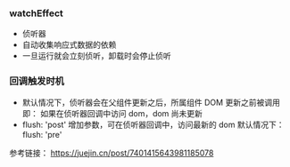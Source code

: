 ### watchEffect

- 侦听器
- 自动收集响应式数据的依赖
- 一旦运行就会立刻侦听，卸载时会停止侦听

### 回调触发时机

- 默认情况下，侦听器会在父组件更新之后，所属组件 DOM 更新之前被调用
  即： 如果在侦听器回调中访问 dom，dom 尚未更新
- flush: 'post'
  增加参数，可在侦听器回调中，访问最新的 dom
  默认情况下： flush: 'pre'

参考链接： https://juejin.cn/post/7401415643981185078
